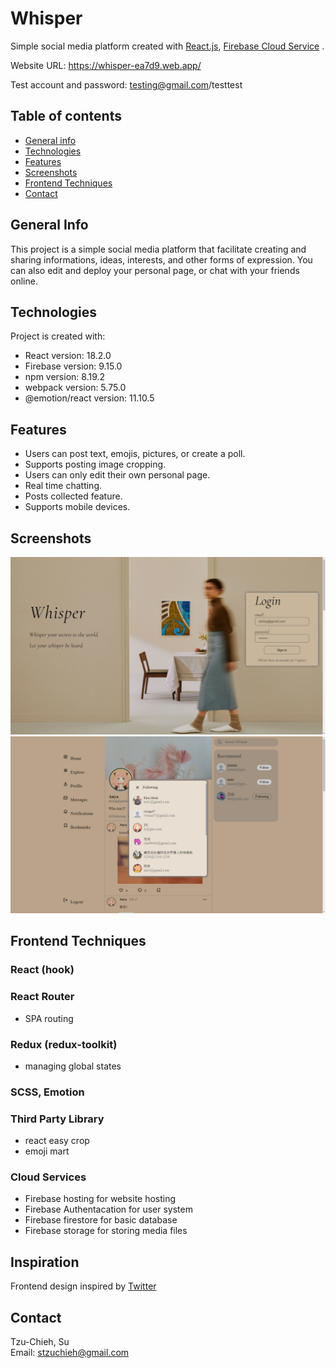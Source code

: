# Whisper

Simple social media platform created with [React.js](https://reactjs.org/ "React"), [Firebase Cloud Service](https://firebase.google.com/ "Firebase") .

Website URL: https://whisper-ea7d9.web.app/

Test account and password: testing@gmail.com/testtest

## Table of contents

- [General info](#general-info)
- [Technologies](#technologies)
- [Features](features)
- [Screenshots](screenshots)
- [Frontend Techniques](#frontend-techniques)
- [Contact](contact)

## General Info

This project is a simple social media platform that facilitate creating and sharing informations, ideas, interests, and other forms of expression. You can also edit and deploy your personal page, or chat with your friends online.

## Technologies

Project is created with:

- React version: 18.2.0
- Firebase version: 9.15.0
- npm version: 8.19.2
- webpack version: 5.75.0
- @emotion/react version: 11.10.5

## Features

- Users can post text, emojis, pictures, or create a poll.
- Supports posting image cropping.
- Users can only edit their own personal page.
- Real time chatting.
- Posts collected feature.
- Supports mobile devices.

## Screenshots

![Login Page](/src/img/login.jpg)
![Personal Page](/src/img/personalpage.jpg)

## Frontend Techniques

### React (hook)

### React Router

- SPA routing

### Redux (redux-toolkit)

- managing global states

### SCSS, Emotion

### Third Party Library

- react easy crop
- emoji mart

### Cloud Services

- Firebase hosting for website hosting
- Firebase Authentacation for user system
- Firebase firestore for basic database
- Firebase storage for storing media files

## Inspiration

Frontend design inspired by [Twitter](https://twitter.com/ "Twitter")

## Contact

Tzu-Chieh, Su  
Email: stzuchieh@gmail.com
